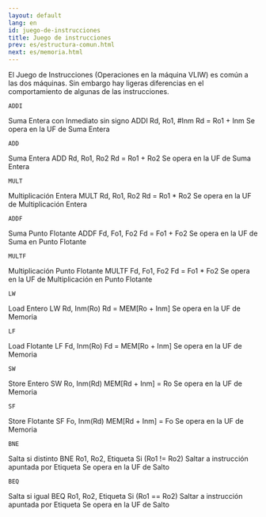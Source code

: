 ```yaml
---
layout: default
lang: en
id: juego-de-instrucciones
title: Juego de instrucciones
prev: es/estructura-comun.html
next: es/memoria.html
---
```


El Juego de Instrucciones (Operaciones en la máquina VLIW) es común a las dos máquinas. Sin embargo hay ligeras diferencias en el comportamiento de algunas de las instrucciones.

	ADDI
Suma Entera con Inmediato sin signo
ADDI Rd, Ro1, #Inm
Rd = Ro1 + Inm
Se opera en la UF de Suma Entera

	ADD
Suma Entera
ADD Rd, Ro1, Ro2
Rd = Ro1 + Ro2
Se opera en la UF de Suma Entera

	MULT
Multiplicación Entera
MULT Rd, Ro1, Ro2
Rd = Ro1 * Ro2
Se opera en la UF de Multiplicación Entera

	ADDF
Suma Punto Flotante
ADDF Fd, Fo1, Fo2
Fd = Fo1 + Fo2
Se opera en la UF de Suma en Punto Flotante

	MULTF
Multiplicación Punto Flotante
MULTF Fd, Fo1, Fo2
Fd = Fo1 * Fo2
Se opera en la UF de Multiplicación en Punto Flotante

	LW
Load Entero
LW Rd, Inm(Ro)
Rd = MEM[Ro + Inm]
Se opera en la UF de Memoria

	LF
Load Flotante
LF Fd, Inm(Ro)
Fd = MEM[Ro + Inm]
Se opera en la UF de Memoria

	SW
Store Entero
SW Ro, Inm(Rd)
MEM[Rd + Inm] = Ro
Se opera en la UF de Memoria

	SF
Store Flotante
SF Fo, Inm(Rd)
MEM[Rd + Inm] = Fo
Se opera en la UF de Memoria

	BNE
Salta si distinto
BNE Ro1, Ro2, Etiqueta
Si (Ro1 != Ro2)
	Saltar a instrucción apuntada por Etiqueta
Se opera en la UF de Salto

	BEQ
Salta si igual
BEQ Ro1, Ro2, Etiqueta
Si (Ro1 == Ro2)
	Saltar a instrucción apuntada por Etiqueta
Se opera en la UF de Salto